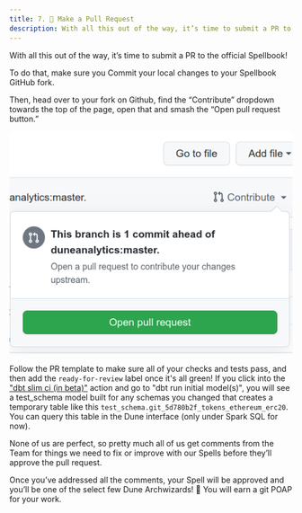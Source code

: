 ```yaml
---
title: 7. 🧙 Make a Pull Request
description: With all this out of the way, it’s time to submit a PR to the official Spellbook!
---
```


With all this out of the way, it’s time to submit a PR to the official Spellbook!

To do that, make sure you Commit your local changes to your Spellbook GitHub fork.

Then, head over to your fork on Github, find the “Contribute” dropdown towards the top of the page, open that and smash the “Open pull request button.”

![open pull request button](images/open-pull-request-button.png)

Follow the PR template to make sure all of your checks and tests pass, and then add the `ready-for-review` label once it's all green! If you click into the ["dbt slim ci (in beta)"](https://github.com/duneanalytics/spellbook/actions/runs/4763996851/jobs/8468061865) action and go to "dbt run initial model(s)", you will see a test_schema model built for any schemas you changed that creates a temporary table like this `test_schema.git_5d780b2f_tokens_ethereum_erc20`. You can query this table in the Dune interface (only under Spark SQL for now).

None of us are perfect, so pretty much all of us get comments from the Team for things we need to fix or improve with our Spells before they’ll approve the pull request.

Once you’ve addressed all the comments, your Spell will be approved and you’ll be one of the select few Dune Archwizards! 🧙 You will earn a git POAP for your work.
